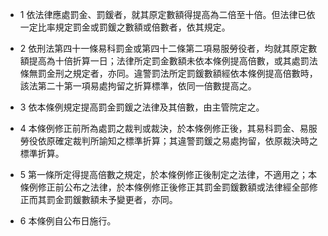 * 1 依法律應處罰金、罰鍰者，就其原定數額得提高為二倍至十倍。但法律已依一定比率規定罰金或罰鍰之數額或倍數者，依其規定。

* 2 依刑法第四十一條易科罰金或第四十二條第二項易服勞役者，均就其原定數額提高為十倍折算一日；法律所定罰金數額未依本條例提高倍數，或其處罰法條無罰金刑之規定者，亦同。違警罰法所定罰鍰數額經依本條例提高倍數時，該法第二十第一項易處拘留之折算標準，依同一倍數提高之。

* 3 依本條例規定提高罰金罰鍰之法律及其倍數，由主管院定之。

* 4 本條例修正前所為處罰之裁判或裁決，於本條例修正後，其易科罰金、易服勞役依原確定裁判所諭知之標準折算；其違警罰鍰之易處拘留，依原裁決時之標準折算。

* 5 第一條所定得提高倍數之規定，於本條例修正後制定之法律，不適用之；本條例修正前公布之法律，於本條例修正後修正其罰金罰鍰數額或法律經全部修正而其罰金罰鍰數額未予變更者，亦同。

* 6 本條例自公布日施行。

